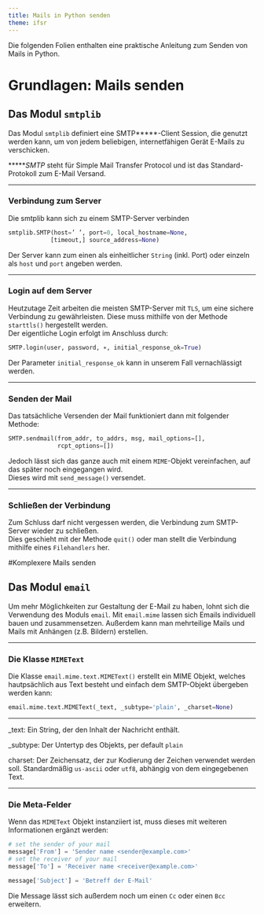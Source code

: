 ```yaml
---
title: Mails in Python senden
theme: ifsr
---
```


Die folgenden Folien enthalten eine praktische Anleitung zum Senden von
Mails in Python.

# Grundlagen: Mails senden


## Das Modul `smtplib`


Das Modul `smtplib` definiert eine SMTP**\***-Client Session, die genutzt werden kann, um
von jedem beliebigen, internetfähigen Gerät E-Mails zu verschicken.  

**\****SMTP* steht für Simple Mail Transfer Protocol und ist das Standard-Protokoll zum E-Mail Versand.

---

### Verbindung zum Server


Die smtplib kann sich zu
einem SMTP-Server verbinden

```python
smtplib.SMTP(host=’ ’, port=0, local_hostname=None,
            [timeout,] source_address=None)
```

Der Server kann zum einen als einheitlicher `String` (inkl. Port) oder
einzeln als `host` und `port` angeben werden.

---

### Login auf dem Server


Heutzutage Zeit arbeiten die meisten SMTP-Server mit `TLS`, um eine sichere Verbindung zu gewährleisten. Diese muss mithilfe von der Methode `starttls()` hergestellt werden.  
Der eigentliche Login erfolgt im Anschluss durch:    

```python
SMTP.login(user, password, ∗, initial_response_ok=True)
```

Der Parameter `initial_response_ok` kann in unserem Fall vernachlässigt
werden.

---

### Senden der Mail


Das tatsächliche Versenden der Mail funktioniert dann mit folgender Methode:  

```python
SMTP.sendmail(from_addr, to_addrs, msg, mail_options=[],
              rcpt_options=[])
```

Jedoch lässt sich das ganze auch mit einem `MIME`-Objekt vereinfachen, auf das später noch eingegangen wird.  
Dieses wird mit `send_message()` versendet.

---

### Schließen der Verbindung

Zum Schluss darf nicht vergessen werden, die Verbindung zum SMTP-Server wieder zu schließen.  
Dies geschieht mit der Methode `quit()` oder man stellt die Verbindung
mithilfe eines `Filehandlers` her.


#Komplexere Mails senden


## Das Modul `email`


Um mehr Möglichkeiten zur Gestaltung der E-Mail zu haben, lohnt sich die Verwendung des Moduls
`email`.
Mit `email.mime` lassen sich Emails individuell bauen und
zusammensetzen. Außerdem kann man mehrteilige Mails und Mails mit
Anhängen (z.B. Bildern) erstellen.

---

### Die Klasse `MIMEText`

Die Klasse `email.mime.text.MIMEText()` erstellt ein MIME Objekt, welches
hautpsächlich aus Text besteht und einfach dem SMTP-Objekt übergeben
werden kann:  
```python
email.mime.text.MIMEText(_text, _subtype='plain', _charset=None)
```

---

\_text: Ein String, der den Inhalt der Nachricht enthält.

\_subtype: Der Untertyp des Objekts, per default `plain`

charset: Der Zeichensatz, der zur Kodierung der Zeichen verwendet
    werden soll. Standardmäßig `us-ascii` oder `utf8`, abhängig von dem
    eingegebenen Text.

---

### Die Meta-Felder


Wenn das `MIMEText` Objekt instanziiert ist, muss dieses mit weiteren Informationen ergänzt werden:  

```python
# set the sender of your mail
message['From'] = 'Sender name <sender@example.com>'
# set the receiver of your mail
message['To'] = 'Receiver name <receiver@example.com>'

message['Subject'] = 'Betreff der E-Mail'
```

Die Message lässt sich außerdem noch um einen `Cc` oder einen `Bcc`
erweitern.
